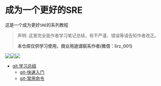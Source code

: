 # 成为一个更好的SRE
这是一个成为更好`SRE`的系列教程

>声明: 这里完全是作者学习笔记总结，有不严谨、错误等请告知作者改正。
>
>**本仓库仅供学习使用，商业用途请联系作者(微信：lirz_001)**

![](https://img.shields.io/static/v1?label=bestsre&message=操作系统&color=blue)![](https://img.shields.io/static/v1?label=bestsre&message=计算机基础&color=<COLOR>)![](https://img.shields.io/static/v1?label=bestsre&message=计算机网络&color=yellowgreen)

* [git 学习总结](https://github.com/liruizhong/Linux-Notes/tree/master/git)
    * [git-快速入门](https://github.com/liruizhong/Linux-Notes/blob/master/git/git-%E5%BF%AB%E9%80%9F%E5%85%A5%E9%97%A8.md)
    * [git-常用命令](https://github.com/liruizhong/Linux-Notes/blob/master/git/git-%E5%B8%B8%E7%94%A8%E5%91%BD%E4%BB%A4.md)

